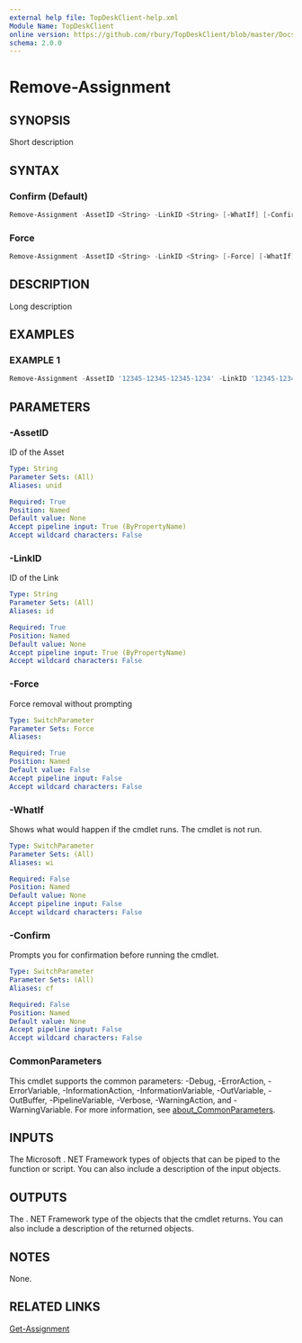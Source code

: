 ```yaml
---
external help file: TopDeskClient-help.xml
Module Name: TopDeskClient
online version: https://github.com/rbury/TopDeskClient/blob/master/Docs/Get-Assignment.md
schema: 2.0.0
---
```


# Remove-Assignment

## SYNOPSIS

Short description

## SYNTAX

### Confirm (Default)

``` Powershell
Remove-Assignment -AssetID <String> -LinkID <String> [-WhatIf] [-Confirm] [<CommonParameters>]
```

### Force

``` Powershell
Remove-Assignment -AssetID <String> -LinkID <String> [-Force] [-WhatIf] [-Confirm] [<CommonParameters>]
```

## DESCRIPTION

Long description

## EXAMPLES

### EXAMPLE 1

``` Powershell
Remove-Assignment -AssetID '12345-12345-12345-1234' -LinkID '12345-12345-12345-1234'
```

## PARAMETERS

### -AssetID

ID of the Asset

``` yaml
Type: String
Parameter Sets: (All)
Aliases: unid

Required: True
Position: Named
Default value: None
Accept pipeline input: True (ByPropertyName)
Accept wildcard characters: False
```

### -LinkID

ID of the Link

``` yaml
Type: String
Parameter Sets: (All)
Aliases: id

Required: True
Position: Named
Default value: None
Accept pipeline input: True (ByPropertyName)
Accept wildcard characters: False
```

### -Force

Force removal without prompting

``` yaml
Type: SwitchParameter
Parameter Sets: Force
Aliases:

Required: True
Position: Named
Default value: False
Accept pipeline input: False
Accept wildcard characters: False
```

### -WhatIf

Shows what would happen if the cmdlet runs.
The cmdlet is not run.

``` yaml
Type: SwitchParameter
Parameter Sets: (All)
Aliases: wi

Required: False
Position: Named
Default value: None
Accept pipeline input: False
Accept wildcard characters: False
```

### -Confirm

Prompts you for confirmation before running the cmdlet.

``` yaml
Type: SwitchParameter
Parameter Sets: (All)
Aliases: cf

Required: False
Position: Named
Default value: None
Accept pipeline input: False
Accept wildcard characters: False
```

### CommonParameters

This cmdlet supports the common parameters: -Debug, -ErrorAction, -ErrorVariable, -InformationAction, -InformationVariable, -OutVariable, -OutBuffer, -PipelineVariable, -Verbose, -WarningAction, and -WarningVariable. For more information, see [about_CommonParameters](http://go.microsoft.com/fwlink/?LinkID=113216).

## INPUTS

The Microsoft . NET Framework types of objects that can be piped to the function or script.
You can also include a description of the input objects.

## OUTPUTS

The . NET Framework type of the objects that the cmdlet returns.
You can also include a description of the returned objects.

## NOTES

None.

## RELATED LINKS

[Get-Assignment](https://github.com/rbury/TopDeskClient/blob/master/Docs/Get-Assignment.md)

